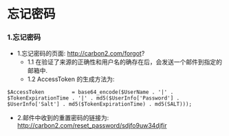 # 忘记密码

### 1.忘记密码
* 1.忘记密码的页面: http://carbon2.com/forgot?
    * 1.1 在验证了来源的正确性和用户名的确存在后，会发送一个邮件到指定的邮箱中.
    * 1.2 AccessToken 的生成方法为: 

```
$AccessToken         = base64_encode($UserName . '|' . $TokenExpirationTime . '|' . md5($UserInfo['Password'] . $UserInfo['Salt'] . md5($TokenExpirationTime) . md5(SALT)));
```

* 2.邮件中收到的重置密码的链接为: http://carbon2.com/reset_password/sdjfo9uw34djfir
